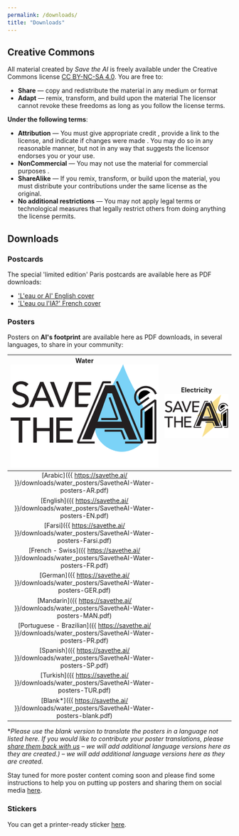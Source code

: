 ```yaml
---
permalink: /downloads/
title: "Downloads"
---
```


## Creative Commons 

All material created by _Save the AI_ is freely available under the Creative Commons license [CC BY-NC-SA 4.0](https://creativecommons.org/licenses/by-nc-sa/4.0/).
You are free to:
- **Share** — copy and redistribute the material in any medium or format
- **Adapt** — remix, transform, and build upon the material
The licensor cannot revoke these freedoms as long as you follow the license terms.

**Under the following terms**:

- **Attribution** — You must give appropriate credit , provide a link to the license, and indicate if changes were made . You may do so in any reasonable manner, but not in any way that suggests the licensor endorses you or your use.
- **NonCommercial** — You may not use the material for commercial purposes .
- **ShareAlike** — If you remix, transform, or build upon the material, you must distribute your contributions under the same license as the original.
- **No additional restrictions** — You may not apply legal terms or technological measures that legally restrict others from doing anything the license permits.

## Downloads

### <a id="postcards"/>Postcards
The special 'limited edition' Paris postcards are available here as PDF downloads:
- ['L'eau or AI' English cover](https://github.com/user-attachments/files/18727189/SavetheAI-postcard-v1.5b.pdf)
- ['L'eau ou l'IA?' French cover](https://github.com/user-attachments/files/18727201/SavetheAI-postcard-v1.5a.pdf)


### <a id="posters"/>Posters
Posters on **AI's footprint** are available here as PDF downloads, in several languages, to share in your community:

| **Water**<br><img src="/images/SAVEtheAI logos-water-fixed size.png" alt="water"> | **Electricity**<br><img id="electricity" src="/images/SAVEtheAI logos-electricity-fixed size.png" alt="electricity"> |
| :---: | :---: |
| [Arabic]({{ https://savethe.ai/ }}/downloads/water_posters/SavetheAI-Water-posters-AR.pdf) | | 
| [English]({{ https://savethe.ai/ }}/downloads/water_posters/SavetheAI-Water-posters-EN.pdf) | |
| [Farsi]({{ https://savethe.ai/ }}/downloads/water_posters/SavetheAI-Water-posters-Farsi.pdf) | |
| [French - Swiss]({{ https://savethe.ai/ }}/downloads/water_posters/SavetheAI-Water-posters-FR.pdf) | |
| [German]({{ https://savethe.ai/ }}/downloads/water_posters/SavetheAI-Water-posters-GER.pdf) | |
| [Mandarin]({{ https://savethe.ai/ }}/downloads/water_posters/SavetheAI-Water-posters-MAN.pdf) | |
| [Portuguese - Brazilian]({{ https://savethe.ai/ }}/downloads/water_posters/SavetheAI-Water-posters-PR.pdf) | |
| [Spanish]({{ https://savethe.ai/ }}/downloads/water_posters/SavetheAI-Water-posters-SP.pdf) | |
| [Turkish]({{ https://savethe.ai/ }}/downloads/water_posters/SavetheAI-Water-posters-TUR.pdf) | |
| [Blank\*]({{ https://savethe.ai/ }}/downloads/water_posters/SavetheAI-Water-posters-blank.pdf) | |

\**Please use the blank version to translate the posters in a language not listed here. If you would like to contribute your poster translations, please [share them back with us](https://savethe.ai/join-us/) – we will add additional language versions 
here as they are created.) – we will add additional language versions here as they are created.*

Stay tuned for more poster content coming soon and please find some instructions to help you on putting up posters and sharing them on social media [here](https://savethe.ai/join-us/). 

### <a id="stickers"/>Stickers
You can get a printer-ready sticker [here](/downloads/savetheAI-sticker.png).
